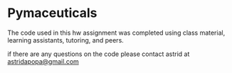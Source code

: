# Pymaceuticals

The code used in this hw assignment was completed using class material, learning assistants, tutoring, and peers. 

if there are any questions on the code please contact astrid at astridapopa@gmail.com

